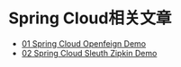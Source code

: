 # Spring Cloud相关文章

* [01 Spring Cloud Openfeign Demo](01-spring-cloud-openfeign-demo.md)
* [02 Spring Cloud Sleuth Zipkin Demo](02-spring-cloud-sleuth-zipkin-demo.md)
